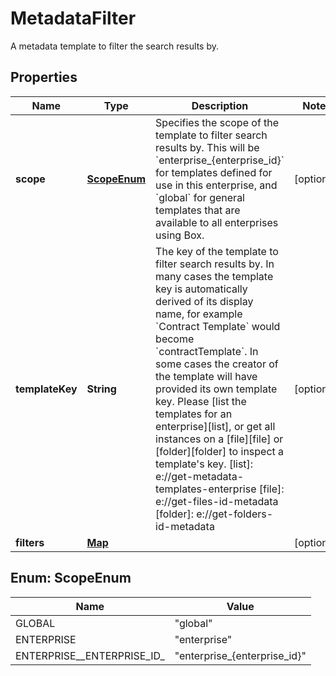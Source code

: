 

# MetadataFilter

A metadata template to filter the search results by.

## Properties

| Name | Type | Description | Notes |
|------------ | ------------- | ------------- | -------------|
|**scope** | [**ScopeEnum**](#ScopeEnum) | Specifies the scope of the template to filter search results by.  This will be &#x60;enterprise_{enterprise_id}&#x60; for templates defined for use in this enterprise, and &#x60;global&#x60; for general templates that are available to all enterprises using Box. |  [optional] |
|**templateKey** | **String** | The key of the template to filter search results by.  In many cases the template key is automatically derived of its display name, for example &#x60;Contract Template&#x60; would become &#x60;contractTemplate&#x60;. In some cases the creator of the template will have provided its own template key.  Please [list the templates for an enterprise][list], or get all instances on a [file][file] or [folder][folder] to inspect a template&#39;s key.  [list]: e://get-metadata-templates-enterprise [file]: e://get-files-id-metadata [folder]: e://get-folders-id-metadata |  [optional] |
|**filters** | [**Map**](Map.md) |  |  [optional] |



## Enum: ScopeEnum

| Name | Value |
|---- | -----|
| GLOBAL | &quot;global&quot; |
| ENTERPRISE | &quot;enterprise&quot; |
| ENTERPRISE__ENTERPRISE_ID_ | &quot;enterprise_{enterprise_id}&quot; |



